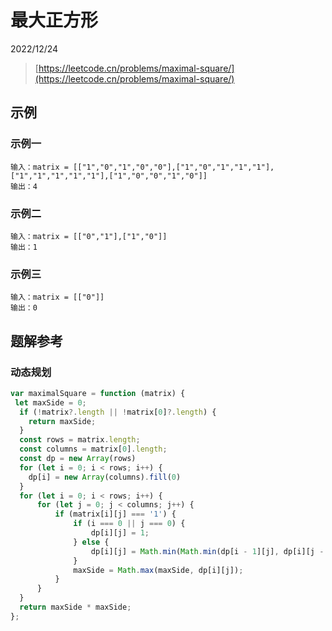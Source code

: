 # 最大正方形

2022/12/24

> [https://leetcode.cn/problems/maximal-square/](https://leetcode.cn/problems/maximal-square/)

## 示例

### 示例一

```text
输入：matrix = [["1","0","1","0","0"],["1","0","1","1","1"],["1","1","1","1","1"],["1","0","0","1","0"]]
输出：4
```

### 示例二

```text
输入：matrix = [["0","1"],["1","0"]]
输出：1
```

### 示例三

```text
输入：matrix = [["0"]]
输出：0
```

## 题解参考

### 动态规划

```javascript
var maximalSquare = function (matrix) {
 let maxSide = 0;
  if (!matrix?.length || !matrix[0]?.length) {
    return maxSide;
  }
  const rows = matrix.length;
  const columns = matrix[0].length;
  const dp = new Array(rows)
  for (let i = 0; i < rows; i++) {
    dp[i] = new Array(columns).fill(0)
  }
  for (let i = 0; i < rows; i++) {
      for (let j = 0; j < columns; j++) {
          if (matrix[i][j] === '1') {
              if (i === 0 || j === 0) {
                  dp[i][j] = 1;
              } else {
                  dp[i][j] = Math.min(Math.min(dp[i - 1][j], dp[i][j - 1]), dp[i - 1][j - 1]) + 1;
              }
              maxSide = Math.max(maxSide, dp[i][j]);
          }
      }
  }
  return maxSide * maxSide;
};
```
